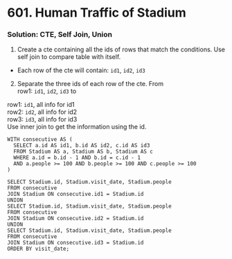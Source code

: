 # 601. Human Traffic of Stadium

### Solution: CTE, Self Join, Union
1. Create a cte containing all the ids of rows that match the conditions. Use self join to compare table with itself.
  * Each row of the cte will contain: `id1`, `id2`, `id3`
2. Separate the three ids of each row of the cte.
From  
row1: `id1`, `id2`, `id3` to  

row1: `id1`, all info for id1  
row2: `id2`, all info for id2  
row3: `id3`, all info for id3  
Use inner join to get the information using the id.  

```
WITH consecutive AS (
  SELECT a.id AS id1, b.id AS id2, c.id AS id3
  FROM Stadium AS a, Stadium AS b, Stadium AS c
  WHERE a.id = b.id - 1 AND b.id = c.id - 1 
  AND a.people >= 100 AND b.people >= 100 AND c.people >= 100
)

SELECT Stadium.id, Stadium.visit_date, Stadium.people
FROM consecutive
JOIN Stadium ON consecutive.id1 = Stadium.id
UNION
SELECT Stadium.id, Stadium.visit_date, Stadium.people
FROM consecutive
JOIN Stadium ON consecutive.id2 = Stadium.id
UNION
SELECT Stadium.id, Stadium.visit_date, Stadium.people
FROM consecutive
JOIN Stadium ON consecutive.id3 = Stadium.id
ORDER BY visit_date;
```